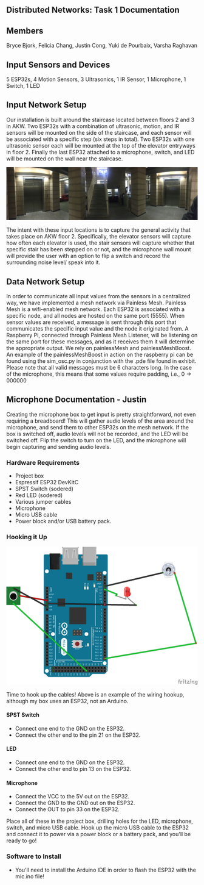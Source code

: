 ## Distributed Networks: Task 1 Documentation

## Members

Bryce Bjork,
Felicia Chang,
Justin Cong,
Yuki de Pourbaix,
Varsha Raghavan

## Input Sensors and Devices

5 ESP32s,
4 Motion Sensors,
3 Ultrasonics,
1 IR Sensor,
1 Microphone,
1 Switch,
1 LED

## Input Network Setup

Our installation is built around the staircase located between floors 2 and 3 in AKW. Two ESP32s with a combination of ultrasonic, motion, and IR sensors will be mounted on the side of the staircase, and each sensor will be associated with a specific step (six steps in total). Two ESP32s with one ultrasonic sensor each will be mounted at the top of the elevator entryways in floor 2. Finally the last ESP32 attached to a microphone, switch, and LED will be mounted on the wall near the staircase.

![](74574881_521925495201015_2115199104685441024_n.jpg)

The intent with these input locations is to capture the general activity that takes place on AKW floor 2. Specifically, the elevator sensors will capture how often each elevator is used, the stair sensors will capture whether that specific stair has been stepped on or not, and the microphone wall mount will provide the user with an option to flip a switch and record the surrounding noise level/ speak into it.  

## Data Network Setup

In order to communicate all input values from the sensors in a centralized way, we have implemented a mesh network via Painless Mesh. Painless Mesh is a wifi-enabled mesh network. Each ESP32 is associated with a specific node, and all nodes are hosted on the same port (5555). When sensor values are received, a message is sent through this port that communicates the specific input value and the node it originated from. A Raspberry Pi, connected through Painless Mesh Listener, will be listening on the same port for these messages, and as it receives them it will determine the appropriate output.
We rely on painlessMesh and painlessMeshBoost.
An example of the painlessMeshBoost in action on the raspberry pi can be found using the sim_osc.py in conjunction with the .pde file found in exhibit.
Please note that all valid messages must be 6 characters long.
In the case of the microphone, this means that some values require padding, i.e., 0 -> 000000


## Microphone Documentation - Justin

Creating the microphone box to get input is pretty straightforward, not even requiring a breadboard! This will gather audio levels of the area around the microphone, and send them to other ESP32s on the mesh network. If the box is switched off, audio levels will not be recorded, and the LED will be switched off. Flip the switch to turn on the LED, and the microphone will begin capturing and sending audio levels. 

### Hardware Requirements
- Project box
- Espressif ESP32 DevKitC
- SPST Switch (sodered)
- Red LED (sodered)
- Various jumper cables
- Microphone
- Micro USB cable
- Power block and/or USB battery pack.

### Hooking it Up
![Hookup](microphone.png)

Time to hook up the cables! Above is an example of the wiring hookup, although my box uses an ESP32, not an Arduino. 

#### SPST Switch
- Connect one end to the GND on the ESP32.
- Connect the other end to the pin 21 on the ESP32.

#### LED
- Connect one end to the GND on the ESP32.
- Connect the other end to pin 13 on the ESP32.

#### Microphone
- Connect the VCC to the 5V out on the ESP32.
- Connect the GND to the GND out on the ESP32.
- Connect the OUT to pin 33 on the ESP32.

Place all of these in the project box, drilling holes for the LED, microphone, switch, and micro USB cable. Hook up the micro USB cable to the ESP32 and connect it to power via a power block or a battery pack, and you'll be ready to go!

### Software to Install
- You'll need to install the Arduino IDE in order to flash the ESP32 with the mic.ino file!
